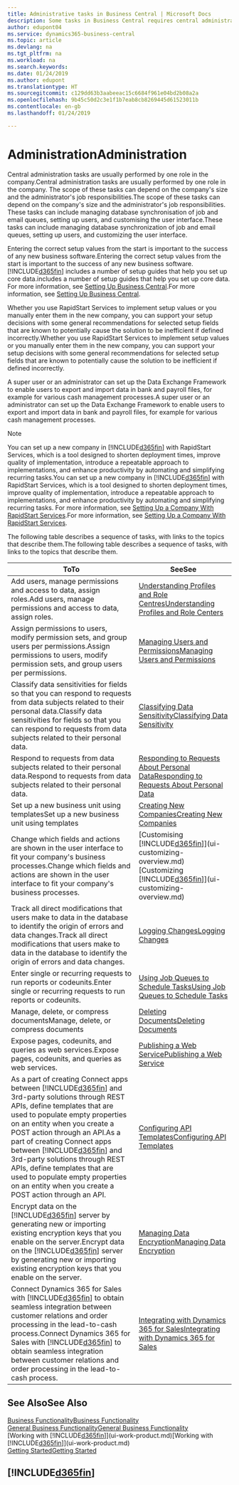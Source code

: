 ```yaml
---
title: Administrative tasks in Business Central | Microsoft Docs
description: Some tasks in Business Central requires central administration and setup. See what they are and learn what to do.
author: edupont04
ms.service: dynamics365-business-central
ms.topic: article
ms.devlang: na
ms.tgt_pltfrm: na
ms.workload: na
ms.search.keywords: 
ms.date: 01/24/2019
ms.author: edupont
ms.translationtype: HT
ms.sourcegitcommit: c129dd63b3aabeeac15c6684f961e04bd2b08a2a
ms.openlocfilehash: 9b45c50d2c3e1f1b7eab8cb8269445d61523011b
ms.contentlocale: en-gb
ms.lasthandoff: 01/24/2019

---
```

# <a name="administration"></a><span data-ttu-id="b10de-104">Administration</span><span class="sxs-lookup"><span data-stu-id="b10de-104">Administration</span></span>
<span data-ttu-id="b10de-105">Central administration tasks are usually performed by one role in the company.</span><span class="sxs-lookup"><span data-stu-id="b10de-105">Central administration tasks are usually performed by one role in the company.</span></span> <span data-ttu-id="b10de-106">The scope of these tasks can depend on the company's size and the administrator's job responsibilities.</span><span class="sxs-lookup"><span data-stu-id="b10de-106">The scope of these tasks can depend on the company's size and the administrator's job responsibilities.</span></span> <span data-ttu-id="b10de-107">These tasks can include managing database synchronisation of job and email queues, setting up users, and customising the user interface.</span><span class="sxs-lookup"><span data-stu-id="b10de-107">These tasks can include managing database synchronization of job and email queues, setting up users, and customizing the user interface.</span></span>  

<span data-ttu-id="b10de-108">Entering the correct setup values from the start is important to the success of any new business software.</span><span class="sxs-lookup"><span data-stu-id="b10de-108">Entering the correct setup values from the start is important to the success of any new business software.</span></span> [!INCLUDE[d365fin](includes/d365fin_md.md)] <span data-ttu-id="b10de-109">includes a number of setup guides that help you set up core data.</span><span class="sxs-lookup"><span data-stu-id="b10de-109">includes a number of setup guides that help you set up core data.</span></span> <span data-ttu-id="b10de-110">For more information, see [Setting Up Business Central](setup.md).</span><span class="sxs-lookup"><span data-stu-id="b10de-110">For more information, see [Setting Up Business Central](setup.md).</span></span>

<span data-ttu-id="b10de-111">Whether you use RapidStart Services to implement setup values or you manually enter them in the new company, you can support your setup decisions with some general recommendations for selected setup fields that are known to potentially cause the solution to be inefficient if defined incorrectly.</span><span class="sxs-lookup"><span data-stu-id="b10de-111">Whether you use RapidStart Services to implement setup values or you manually enter them in the new company, you can support your setup decisions with some general recommendations for selected setup fields that are known to potentially cause the solution to be inefficient if defined incorrectly.</span></span>  

<span data-ttu-id="b10de-112">A super user or an administrator can set up the Data Exchange Framework to enable users to export and import data in bank and payroll files, for example for various cash management processes.</span><span class="sxs-lookup"><span data-stu-id="b10de-112">A super user or an administrator can set up the Data Exchange Framework to enable users to export and import data in bank and payroll files, for example for various cash management processes.</span></span>

> [!NOTE]
> <span data-ttu-id="b10de-113">You can set up a new company in [!INCLUDE[d365fin](includes/d365fin_md.md)] with RapidStart Services, which is a tool designed to shorten deployment times, improve quality of implementation, introduce a repeatable approach to implementations, and enhance productivity by automating and simplifying recurring tasks.</span><span class="sxs-lookup"><span data-stu-id="b10de-113">You can set up a new company in [!INCLUDE[d365fin](includes/d365fin_md.md)] with RapidStart Services, which is a tool designed to shorten deployment times, improve quality of implementation, introduce a repeatable approach to implementations, and enhance productivity by automating and simplifying recurring tasks.</span></span> <span data-ttu-id="b10de-114">For more information, see [Setting Up a Company With RapidStart Services](admin-set-up-a-company-with-rapidstart.md).</span><span class="sxs-lookup"><span data-stu-id="b10de-114">For more information, see [Setting Up a Company With RapidStart Services](admin-set-up-a-company-with-rapidstart.md).</span></span>

<span data-ttu-id="b10de-115">The following table describes a sequence of tasks, with links to the topics that describe them.</span><span class="sxs-lookup"><span data-stu-id="b10de-115">The following table describes a sequence of tasks, with links to the topics that describe them.</span></span>   

|<span data-ttu-id="b10de-116">**To**</span><span class="sxs-lookup"><span data-stu-id="b10de-116">**To**</span></span>|<span data-ttu-id="b10de-117">**See**</span><span class="sxs-lookup"><span data-stu-id="b10de-117">**See**</span></span>|  
|------------|-------------|  
|<span data-ttu-id="b10de-118">Add users, manage permissions and access to data, assign roles.</span><span class="sxs-lookup"><span data-stu-id="b10de-118">Add users, manage permissions and access to data, assign roles.</span></span>|[<span data-ttu-id="b10de-119">Understanding Profiles and Role Centres</span><span class="sxs-lookup"><span data-stu-id="b10de-119">Understanding Profiles and Role Centers</span></span>](admin-users-profiles-roles.md)|  
|<span data-ttu-id="b10de-120">Assign permissions to users, modify permission sets, and group users per permissions.</span><span class="sxs-lookup"><span data-stu-id="b10de-120">Assign permissions to users, modify permission sets, and group users per permissions.</span></span>|[<span data-ttu-id="b10de-121">Managing Users and Permissions</span><span class="sxs-lookup"><span data-stu-id="b10de-121">Managing Users and Permissions</span></span>](ui-how-users-permissions.md)|
|<span data-ttu-id="b10de-122">Classify data sensitivities for fields so that you can respond to requests from data subjects related to their personal data.</span><span class="sxs-lookup"><span data-stu-id="b10de-122">Classify data sensitivities for fields so that you can respond to requests from data subjects related to their personal data.</span></span>|[<span data-ttu-id="b10de-123">Classifying Data Sensitivity</span><span class="sxs-lookup"><span data-stu-id="b10de-123">Classifying Data Sensitivity</span></span>](admin-classifying-data-sensitivity.md)|
|<span data-ttu-id="b10de-124">Respond to requests from data subjects related to their personal data.</span><span class="sxs-lookup"><span data-stu-id="b10de-124">Respond to requests from data subjects related to their personal data.</span></span>|[<span data-ttu-id="b10de-125">Responding to Requests About Personal Data</span><span class="sxs-lookup"><span data-stu-id="b10de-125">Responding to Requests About Personal Data</span></span>](admin-responding-to-requests-about-personal-data.md)|
|<span data-ttu-id="b10de-126">Set up a new business unit using templates</span><span class="sxs-lookup"><span data-stu-id="b10de-126">Set up a new business unit using templates</span></span>|[<span data-ttu-id="b10de-127">Creating New Companies</span><span class="sxs-lookup"><span data-stu-id="b10de-127">Creating New Companies</span></span>](about-new-company.md)|
|<span data-ttu-id="b10de-128">Change which fields and actions are shown in the user interface to fit your company's business processes.</span><span class="sxs-lookup"><span data-stu-id="b10de-128">Change which fields and actions are shown in the user interface to fit your company's business processes.</span></span> |<span data-ttu-id="b10de-129">[Customising [!INCLUDE[d365fin](includes/d365fin_md.md)]](ui-customizing-overview.md)</span><span class="sxs-lookup"><span data-stu-id="b10de-129">[Customizing [!INCLUDE[d365fin](includes/d365fin_md.md)]](ui-customizing-overview.md)</span></span> |
|<span data-ttu-id="b10de-130">Track all direct modifications that users make to data in the database to identify the origin of errors and data changes.</span><span class="sxs-lookup"><span data-stu-id="b10de-130">Track all direct modifications that users make to data in the database to identify the origin of errors and data changes.</span></span>|[<span data-ttu-id="b10de-131">Logging Changes</span><span class="sxs-lookup"><span data-stu-id="b10de-131">Logging Changes</span></span>](across-log-changes.md)|  
|<span data-ttu-id="b10de-132">Enter single or recurring requests to run reports or codeunits.</span><span class="sxs-lookup"><span data-stu-id="b10de-132">Enter single or recurring requests to run reports or codeunits.</span></span>|[<span data-ttu-id="b10de-133">Using Job Queues to Schedule Tasks</span><span class="sxs-lookup"><span data-stu-id="b10de-133">Using Job Queues to Schedule Tasks</span></span>](admin-job-queues-schedule-tasks.md)|  
|<span data-ttu-id="b10de-134">Manage, delete, or compress documents</span><span class="sxs-lookup"><span data-stu-id="b10de-134">Manage, delete, or compress documents</span></span>|[<span data-ttu-id="b10de-135">Deleting Documents</span><span class="sxs-lookup"><span data-stu-id="b10de-135">Deleting Documents</span></span>](admin-manage-documents.md)|  
|<span data-ttu-id="b10de-136">Expose pages, codeunits, and queries as web services.</span><span class="sxs-lookup"><span data-stu-id="b10de-136">Expose pages, codeunits, and queries as web services.</span></span>|[<span data-ttu-id="b10de-137">Publishing a Web Service</span><span class="sxs-lookup"><span data-stu-id="b10de-137">Publishing a Web Service</span></span>](across-how-publish-web-service.md)|
|<span data-ttu-id="b10de-138">As a part of creating Connect apps between [!INCLUDE[d365fin](includes/d365fin_md.md)] and 3rd-party solutions through REST APIs, define templates that are used to populate empty properties on an entity when you create a POST action through an API.</span><span class="sxs-lookup"><span data-stu-id="b10de-138">As a part of creating Connect apps between [!INCLUDE[d365fin](includes/d365fin_md.md)] and 3rd-party solutions through REST APIs, define templates that are used to populate empty properties on an entity when you create a POST action through an API.</span></span>|[<span data-ttu-id="b10de-139">Configuring API Templates</span><span class="sxs-lookup"><span data-stu-id="b10de-139">Configuring API Templates</span></span>](admin-configuring-api-template.md)|
|<span data-ttu-id="b10de-140">Encrypt data on the [!INCLUDE[d365fin](includes/d365fin_md.md)] server by generating new or importing existing encryption keys that you enable on the server.</span><span class="sxs-lookup"><span data-stu-id="b10de-140">Encrypt data on the [!INCLUDE[d365fin](includes/d365fin_md.md)] server by generating new or importing existing encryption keys that you enable on the server.</span></span>|[<span data-ttu-id="b10de-141">Managing Data Encryption</span><span class="sxs-lookup"><span data-stu-id="b10de-141">Managing Data Encryption</span></span>](admin-manage-data-encryption.md)|
|<span data-ttu-id="b10de-142">Connect Dynamics 365 for Sales with [!INCLUDE[d365fin](includes/d365fin_md.md)] to obtain seamless integration between customer relations and order processing in the lead-to-cash process.</span><span class="sxs-lookup"><span data-stu-id="b10de-142">Connect Dynamics 365 for Sales with [!INCLUDE[d365fin](includes/d365fin_md.md)] to obtain seamless integration between customer relations and order processing in the lead-to-cash process.</span></span>|[<span data-ttu-id="b10de-143">Integrating with Dynamics 365 for Sales</span><span class="sxs-lookup"><span data-stu-id="b10de-143">Integrating with Dynamics 365 for Sales</span></span>](marketing-integrate-dynamicscrm.md)|

## <a name="see-also"></a><span data-ttu-id="b10de-144">See Also</span><span class="sxs-lookup"><span data-stu-id="b10de-144">See Also</span></span>
[<span data-ttu-id="b10de-145">Business Functionality</span><span class="sxs-lookup"><span data-stu-id="b10de-145">Business Functionality</span></span>](across-business-functionality.md)  
[<span data-ttu-id="b10de-146">General Business Functionality</span><span class="sxs-lookup"><span data-stu-id="b10de-146">General Business Functionality</span></span>](ui-across-business-areas.md)  
<span data-ttu-id="b10de-147">[Working with [!INCLUDE[d365fin](includes/d365fin_md.md)]](ui-work-product.md)</span><span class="sxs-lookup"><span data-stu-id="b10de-147">[Working with [!INCLUDE[d365fin](includes/d365fin_md.md)]](ui-work-product.md)</span></span>  
[<span data-ttu-id="b10de-148">Getting Started</span><span class="sxs-lookup"><span data-stu-id="b10de-148">Getting Started</span></span>](product-get-started.md)    

## [!INCLUDE[d365fin](includes/free_trial_md.md)]  

